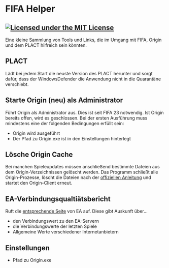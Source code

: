# FIFA Helper

[![Licensed under the MIT License](https://img.shields.io/badge/License-MIT-blue.svg)](https://github.com/dasl3on/FIFA-Helper/blob/main/README.md)
---
Eine kleine Sammlung von Tools und Links, die im Umgang mit FIFA, Origin und dem PLACT hilfreich sein könnten.

## PLACT
Lädt bei jedem Start die neuste Version des PLACT herunter und sorgt dafür, dass der WindowsDefender die Anwendung nicht in die Quarantäne verschiebt.

## Starte Origin (neu) als Administrator
Führt Origin als Administrator aus. Dies ist seit FIFA 23 notwendig. Ist Origin bereits offen, wird es geschlossen.
Bei der ersten Ausführung muss mindestens eine der folgenden Bedingungen erfüllt sein:
- Origin wird ausgeführt
- Der Pfad zu Origin.exe ist in den Einstellungen hinterlegt

## Lösche Origin Cache
Bei manchen Spieleupdates müssen anschließend bestimmte Dateien aus dem Origin-Verzeichnissen gelöscht werden. Das Programm schließt alle Origin-Prozesse, löscht die Dateien nach der [offiziellen Anleitung](https://help.ea.com/en/help/faq/clear-cache-to-fix-problems-with-your-games/#origin-windows) und startet den Origin-Client erneut.

## EA-Verbindungsqualtiätsbericht
Ruft die [entsprechende Seite](https://help.ea.com/de/ea-connection-quality-report/) von EA auf. 
Diese gibt Auskunft über...
- den Verbindungswert zu den EA-Servern
- die Verbindungswerte der letzten Spiele
- Allgemeine Werte verschiedener Internetanbietern

## Einstellungen
- Pfad zu Origin.exe